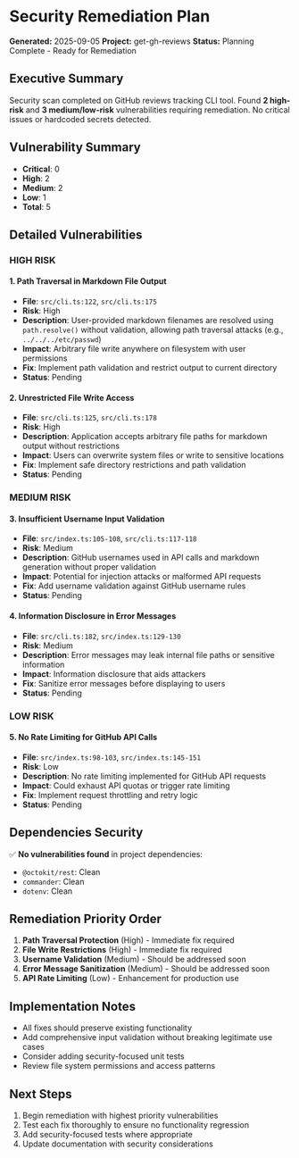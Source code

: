 # Security Remediation Plan

**Generated:** 2025-09-05
**Project:** get-gh-reviews
**Status:** Planning Complete - Ready for Remediation

## Executive Summary

Security scan completed on GitHub reviews tracking CLI tool. Found **2 high-risk** and **3 medium/low-risk** vulnerabilities requiring remediation. No critical issues or hardcoded secrets detected.

## Vulnerability Summary

- **Critical**: 0
- **High**: 2 
- **Medium**: 2
- **Low**: 1
- **Total**: 5

## Detailed Vulnerabilities

### HIGH RISK

#### 1. Path Traversal in Markdown File Output
- **File**: `src/cli.ts:122`, `src/cli.ts:175`
- **Risk**: High
- **Description**: User-provided markdown filenames are resolved using `path.resolve()` without validation, allowing path traversal attacks (e.g., `../../../etc/passwd`)
- **Impact**: Arbitrary file write anywhere on filesystem with user permissions
- **Fix**: Implement path validation and restrict output to current directory
- **Status**: Pending

#### 2. Unrestricted File Write Access  
- **File**: `src/cli.ts:125`, `src/cli.ts:178`
- **Risk**: High
- **Description**: Application accepts arbitrary file paths for markdown output without restrictions
- **Impact**: Users can overwrite system files or write to sensitive locations
- **Fix**: Implement safe directory restrictions and path validation
- **Status**: Pending

### MEDIUM RISK

#### 3. Insufficient Username Input Validation
- **File**: `src/index.ts:105-108`, `src/cli.ts:117-118`
- **Risk**: Medium
- **Description**: GitHub usernames used in API calls and markdown generation without proper validation
- **Impact**: Potential for injection attacks or malformed API requests
- **Fix**: Add username validation against GitHub username rules
- **Status**: Pending

#### 4. Information Disclosure in Error Messages
- **File**: `src/cli.ts:182`, `src/index.ts:129-130`
- **Risk**: Medium
- **Description**: Error messages may leak internal file paths or sensitive information
- **Impact**: Information disclosure that aids attackers
- **Fix**: Sanitize error messages before displaying to users
- **Status**: Pending

### LOW RISK

#### 5. No Rate Limiting for GitHub API Calls
- **File**: `src/index.ts:98-103`, `src/index.ts:145-151`
- **Risk**: Low  
- **Description**: No rate limiting implemented for GitHub API requests
- **Impact**: Could exhaust API quotas or trigger rate limiting
- **Fix**: Implement request throttling and retry logic
- **Status**: Pending

## Dependencies Security

✅ **No vulnerabilities found** in project dependencies:
- `@octokit/rest`: Clean
- `commander`: Clean  
- `dotenv`: Clean

## Remediation Priority Order

1. **Path Traversal Protection** (High) - Immediate fix required
2. **File Write Restrictions** (High) - Immediate fix required  
3. **Username Validation** (Medium) - Should be addressed soon
4. **Error Message Sanitization** (Medium) - Should be addressed soon
5. **API Rate Limiting** (Low) - Enhancement for production use

## Implementation Notes

- All fixes should preserve existing functionality
- Add comprehensive input validation without breaking legitimate use cases
- Consider adding security-focused unit tests
- Review file system permissions and access patterns

## Next Steps

1. Begin remediation with highest priority vulnerabilities
2. Test each fix thoroughly to ensure no functionality regression
3. Add security-focused tests where appropriate
4. Update documentation with security considerations